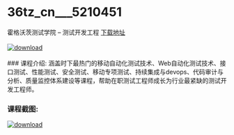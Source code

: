 # 36tz_cn___5210451
霍格沃茨测试学院 – 测试开发工程
[下载地址](http://www.36tz.cn/article/5210451 "下载地址")
<br/></br>[![download](http://36tz.cn/muke_img/2020_02_1-94-300x202.png "下载地址")](http://www.36tz.cn/article/5210451 "下载地址")
<br/></br>### 课程介绍:
涵盖时下最热门的移动自动化测试技术、Web自动化测试技术、接口测试、性能测试、安全测试、移动专项测试、持续集成与devops、代码审计与分析、质量监控体系建设等课程，帮助在职测试工程师成长为行业最紧缺的测试开发工程师。

 
### 课程截图:
[![download](http://36tz.cn/muke_img/2020_02_11-91.png "下载地址")](http://www.36tz.cn/article/5210451 "下载地址")
